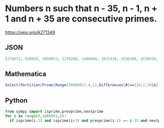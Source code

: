 # Numbers n such that n \- 35, n \- 1, n \+ 1 and n \+ 35 are consecutive primes\.
https://oeis.org/A271349
## JSON
```JSON
[276672, 558828, 1050852, 1278288, 1486908, 1625418, 2536308, 2538918, 2690958, 2731242, 3015162, 3252678, 3268338, 3508278, 3711612, 4233708, 4575912, 4717962, 5004402, 5108352, 5404032, 5482782, 5519082, 5525328, 5640918, 5654358, 5995818]
```
## Mathematica
```Mathematica
Select[Partition[Prime[Range[500000]],4,1],Differences[#]=={34,2,34}&] [[All, 2]]+1 (* _Harvey P. Dale_, Oct 11 2017 *)
```
## Python
```Python
from sympy import isprime,prevprime,nextprime
for i in range(0,1000001,6):
  if isprime(i-1) and isprime(i+1) and prevprime(i-1) == i-35 and nextprime(i+1) == i+35 :  print (i,end=', ')
```
